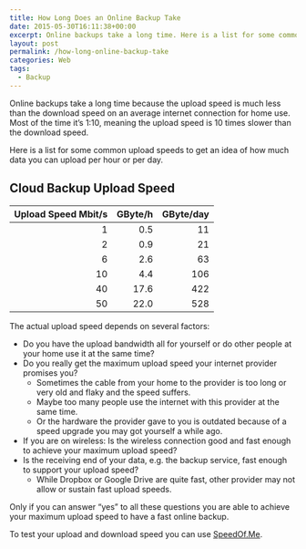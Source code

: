 ```yaml
---
title: How Long Does an Online Backup Take
date: 2015-05-30T16:11:38+00:00
excerpt: Online backups take a long time. Here is a list for some common upload speeds to get an idea of how long exactly.
layout: post
permalink: /how-long-online-backup-take
categories: Web
tags:
  - Backup
---
```

Online backups take a long time because the upload speed is much less than the download speed on an average internet connection for home use. Most of the time it’s 1:10, meaning the upload speed is 10 times slower than the download speed.

Here is a list for some common upload speeds to get an idea of how much data you can upload per hour or per day.

## Cloud Backup Upload Speed

| Upload Speed Mbit/s | GByte/h | GByte/day |
| -------------------:| -------:| ---------:|
|                   1 |     0.5 |        11 |
|                   2 |     0.9 |        21 |
|                   6 |     2.6 |        63 |
|                  10 |     4.4 |       106 |
|                  40 |    17.6 |       422 |
|                  50 |    22.0 |       528 |

The actual upload speed depends on several factors:

  * Do you have the upload bandwidth all for yourself or do other people at your home use it at the same time?
  * Do you really get the maximum upload speed your internet provider promises you? 
      * Sometimes the cable from your home to the provider is too long or very old and flaky and the speed suffers.
      * Maybe too many people use the internet with this provider at the same time.
      * Or the hardware the provider gave to you is outdated because of a speed upgrade you may got yourself a while ago.
  * If you are on wireless: Is the wireless connection good and fast enough to achieve your maximum upload speed?
  * Is the receiving end of your data, e.g. the backup service, fast enough to support your upload speed? 
      * While Dropbox or Google Drive are quite fast, other provider may not allow or sustain fast upload speeds.

Only if you can answer “yes” to all these questions you are able to achieve your maximum upload speed to have a fast online backup.

To test your upload and download speed you can use [SpeedOf.Me](https://speedof.me/).